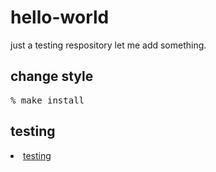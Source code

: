 # hello-world
just a testing respository
let me add something.
## change style
<pre>% make install</pre>
<h2>testing</h2>
<li><a href="#">testing</a></li>
